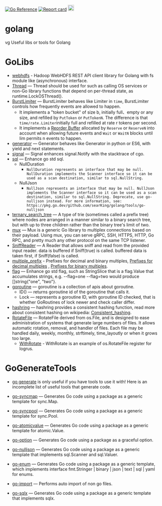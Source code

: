 [![Go Reference](https://pkg.go.dev/badge/github.com/searKing/golang.svg)](https://pkg.go.dev/github.com/searKing/golang)
[![Report card](https://goreportcard.com/badge/github.com/searKing/golang)](https://goreportcard.com/report/github.com/searKing/golang)
[<img src="https://resources.jetbrains.com/storage/products/company/brand/logos/jb_beam.svg" width="20" height="20">](https://jb.gg/OpenSourceSupport)
# golang
vg
Useful libs or tools for Golang

# GoLibs

* [webhdfs](https://github.com/searKing/webhdfs) - Hadoop WebHDFS REST API client library for Golang with fs module
  like (asynchronous) interface.
* [Thread](https://pkg.go.dev/github.com/searKing/golang/go/sync#Thread) — Thread should be used for such as
  calling OS services or non-Go library functions that depend on per-thread state, as runtime.LockOSThread().
* [BurstLimiter](https://pkg.go.dev/github.com/searKing/golang/go/time/rate#BurstLimiter) — BurstLimiter behaves
  like Limiter in `time`, BurstLimiter controls how frequently events are allowed to happen.
    - It implements a "token
      bucket" of size b, initially full、empty or any size, and refilled by `PutToken` or `PutTokenN`. The difference is
      that `time/rate.Limiter`initially full and refilled at rate r tokens per second.
    - It implements a [Reorder Buffer](https://en.wikipedia.org/wiki/Re-order_buffer) allocated by `Reserve`  or `ReserveN` into account when allowing future events and
      `Wait` or `WaitN` blocks until lim permits n events to happen.
* [generator](https://pkg.go.dev/github.com/searKing/golang/go/go/generator#Generator) — Generator behaves like
  Generator in python or ES6, with yield and next statements.
* [signal](https://pkg.go.dev/github.com/searKing/golang/go/os/signal#Notify) — Signal enhances signal.Notify
  with the stacktrace of cgo.
* [sql](https://pkg.go.dev/github.com/searKing/golang/go/database/sql#NullDuration) — Enhance go std sql.
    - NullDuration
        - ```NullDuration represents an interface that may be null. NullDuration implements the Scanner interface so it can be used as a scan destination, similar to sql.NullString.```
    - NullJson
        - ```NullJson represents an interface that may be null. NullJson implements the Scanner interface so it can be used as a scan destination, similar to sql.NullString. Deprecate, use go-nulljson instead. For more information, see: https://pkg.go.dev/github.com/searKing/golang/tools/go-nulljson```
* [ternary_search_tree](https://pkg.go.dev/github.com/searKing/golang/go/container/trie_tree/ternary_search_tree#TernarySearchTree)
  — A type of trie (sometimes called a prefix tree) where nodes are arranged in a manner similar to a binary search
  tree, but with up to three children rather than the binary tree's limit of two.
* [mux](https://pkg.go.dev/github.com/searKing/golang/go/net/mux) — Mux is a generic Go library to multiplex
  connections based on their payload. Using mux, you can serve gRPC, SSH, HTTPS, HTTP, Go RPC, and pretty much any other
  protocol on the same TCP listener.
* [SniffReader](https://pkg.go.dev/github.com/searKing/golang/go/io#SniffReader) — A Reader that allows sniff
  and read from the provided input reader. data is buffered if Sniff(true) is called. buffered data is taken first, if
  Sniff(false) is called.
* [multiple_prefix](https://pkg.go.dev/github.com/searKing/golang/go/format/multiple_prefix) - Prefixes for
  decimal and binary multiples, [Prefixes for decimal multiples](https://physics.nist.gov/cuu/Units/prefixes.html)
  , [Prefixes for binary multiples](https://physics.nist.gov/cuu/Units/binary.html).
* [flag](https://pkg.go.dev/github.com/searKing/golang/go/flag) — Enhance go std flag, such as StringSlice that
  is a flag.Value that accumulates strings, e.g. --flag=one --flag=two would produce []string{"one", "two"}.
* [goroutine](https://pkg.go.dev/github.com/searKing/golang/go/runtime/goroutine) — goroutine is a collection of
  apis about goroutine.
    - ID() — returns goroutine id of the goroutine that calls it.
    - Lock — represents a goroutine ID, with goroutine ID checked, that is whether GoRoutines of lock newer and check
      caller differ.
* [hashring](https://pkg.go.dev/github.com/searKing/golang/go/container/hashring) — hashring provides a
  consistent hashing function, read more about consistent hashing on
  wikipedia:  [Consistent_hashing](http://en.wikipedia.org/wiki/Consistent_hashing).
* [RotateFile](https://pkg.go.dev/github.com/searKing/golang/go/os) — RotateFile derived from os.File, and is
  designed to ease administration of systems that generate large numbers of files. It allows automatic rotation,
  removal, and handler of files. Each file may be handled daily, weekly, monthly, strftimely, time_layoutly or when it
  grows too large.
    - [WithRotate](https://pkg.go.dev/github.com/searKing/golang/third_party/github.com/sirupsen/logrus) -
      WithRotate is an example of os.RotateFile register for logrus.

# GoGenerateTools

* [go generate](https://blog.golang.org/generate) is only useful if you have tools to use it with! Here is an incomplete
  list of useful tools that generate code.

* [go-syncmap](https://pkg.go.dev/github.com/searKing/golang/tools/go-syncmap) — Generates Go code using a
  package as a generic template for sync.Map.
* [go-syncpool](https://pkg.go.dev/github.com/searKing/golang/tools/go-syncpool) — Generates Go code using a
  package as a generic template for sync.Pool.
* [go-atomicvalue](https://pkg.go.dev/github.com/searKing/golang/tools/go-atomicvalue) — Generates Go code using
  a package as a generic template for atomic.Value.
* [go-option](https://pkg.go.dev/github.com/searKing/golang/tools/go-option) — Generates Go code using a package
  as a graceful option.
* [go-nulljson](https://pkg.go.dev/github.com/searKing/golang/tools/go-nulljson) — Generates Go code using a
  package as a generic template that implements sql.Scanner and sql.Valuer.
* [go-enum](https://pkg.go.dev/github.com/searKing/golang/tools/go-enum) — Generates Go code using a package as
  a generic template, which implements interface fmt.Stringer | binary | json | text | sql | yaml for enums.
* [go-import](https://pkg.go.dev/github.com/searKing/golang/tools/go-import) — Performs auto import of non go
  files.
* [go-sqlx](https://pkg.go.dev/github.com/searKing/golang/tools/go-sqlx) — Generates Go code using a package as
  a generic template that implements sqlx.
                                                                               